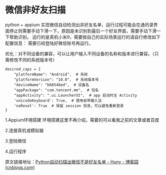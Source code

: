 ﻿# 微信非好友扫描
python + appium 实现微信自动检测出非好友名单，运行过程可能会在通讯录界面停止则需要手动下滑一下，原因是未识别到最后一个好友界面，需要手动下滑一下帮助识别。
运行的是真机小米9，需要按自己的实际场景运行的请自行修改如下配置信息：
需要已经登陆好微信账号再运行。

优化：对不同设备的兼容，可以让用户输入不同设备的名称和版本进行兼容。（只需修改不同的系统版本号）
```
desired_caps = {
    "platformName": "Android",  # 系统
    "platformVersion": "10.0",  # 系统版本号
    "deviceName": "b68548ed",  # 设备名
    "appPackage": "com.tencent.mm",  # 包名
    "appActivity": ".ui.LauncherUI",  # app 启动时主 Activity
    'unicodeKeyboard': True,  # 使用自带输入法
    'noReset': True  # 保留 session 信息，可以避免重新登录
}
```
1.Appium环境搭建
环境搭建这里不再介绍，需要的可以看我之前的文章或者百度

2.连接真机或模拟器

3.登陆微信

4.运行程序

原文链接地址：[Python自动扫描出微信不是好友名单 - Huny - 博客园 (cnblogs.com)](https://www.cnblogs.com/huny/p/14788006.html)


